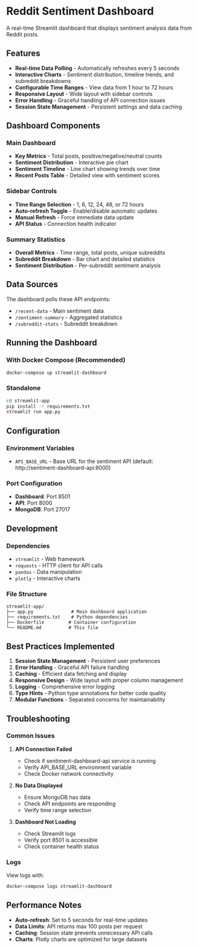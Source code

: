 # Reddit Sentiment Dashboard

A real-time Streamlit dashboard that displays sentiment analysis data from Reddit posts.

## Features

- **Real-time Data Polling** - Automatically refreshes every 5 seconds
- **Interactive Charts** - Sentiment distribution, timeline trends, and subreddit breakdowns
- **Configurable Time Ranges** - View data from 1 hour to 72 hours
- **Responsive Layout** - Wide layout with sidebar controls
- **Error Handling** - Graceful handling of API connection issues
- **Session State Management** - Persistent settings and data caching

## Dashboard Components

### Main Dashboard
- **Key Metrics** - Total posts, positive/negative/neutral counts
- **Sentiment Distribution** - Interactive pie chart
- **Sentiment Timeline** - Line chart showing trends over time
- **Recent Posts Table** - Detailed view with sentiment scores

### Sidebar Controls
- **Time Range Selection** - 1, 6, 12, 24, 48, or 72 hours
- **Auto-refresh Toggle** - Enable/disable automatic updates
- **Manual Refresh** - Force immediate data update
- **API Status** - Connection health indicator

### Summary Statistics
- **Overall Metrics** - Time range, total posts, unique subreddits
- **Subreddit Breakdown** - Bar chart and detailed statistics
- **Sentiment Distribution** - Per-subreddit sentiment analysis

## Data Sources

The dashboard polls these API endpoints:
- `/recent-data` - Main sentiment data
- `/sentiment-summary` - Aggregated statistics  
- `/subreddit-stats` - Subreddit breakdown

## Running the Dashboard

### With Docker Compose (Recommended)
```bash
docker-compose up streamlit-dashboard
```

### Standalone
```bash
cd streamlit-app
pip install -r requirements.txt
streamlit run app.py
```

## Configuration

### Environment Variables
- `API_BASE_URL` - Base URL for the sentiment API (default: http://sentiment-dashboard-api:8000)

### Port Configuration
- **Dashboard**: Port 8501
- **API**: Port 8000
- **MongoDB**: Port 27017

## Development

### Dependencies
- `streamlit` - Web framework
- `requests` - HTTP client for API calls
- `pandas` - Data manipulation
- `plotly` - Interactive charts

### File Structure
```
streamlit-app/
├── app.py              # Main dashboard application
├── requirements.txt    # Python dependencies
├── Dockerfile         # Container configuration
└── README.md          # This file
```

## Best Practices Implemented

1. **Session State Management** - Persistent user preferences
2. **Error Handling** - Graceful API failure handling
3. **Caching** - Efficient data fetching and display
4. **Responsive Design** - Wide layout with proper column management
5. **Logging** - Comprehensive error logging
6. **Type Hints** - Python type annotations for better code quality
7. **Modular Functions** - Separated concerns for maintainability

## Troubleshooting

### Common Issues

1. **API Connection Failed**
   - Check if sentiment-dashboard-api service is running
   - Verify API_BASE_URL environment variable
   - Check Docker network connectivity

2. **No Data Displayed**
   - Ensure MongoDB has data
   - Check API endpoints are responding
   - Verify time range selection

3. **Dashboard Not Loading**
   - Check Streamlit logs
   - Verify port 8501 is accessible
   - Check container health status

### Logs
View logs with:
```bash
docker-compose logs streamlit-dashboard
```

## Performance Notes

- **Auto-refresh**: Set to 5 seconds for real-time updates
- **Data Limits**: API returns max 100 posts per request
- **Caching**: Session state prevents unnecessary API calls
- **Charts**: Plotly charts are optimized for large datasets
